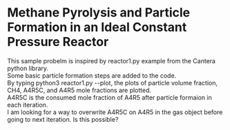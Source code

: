 # Methane Pyrolysis and Particle Formation in an Ideal Constant Pressure Reactor
This sample probelm is inspired by reactor1.py example from the Cantera python library.<br>
Some basic particle formation steps are added to the code.<br>
By typing python3 reactor1.py --plot, the plots of particle volume fraction, CH4, A4R5C, and A4R5 mole fractions are plotted. <br>
A4R5C is the consumed mole fraction of A4R5 after particle formaion in each iteration. <br>
I am looking for a way to overwrite A4R5C on A4R5 in the gas object before going to next iteration. Is this possible?
